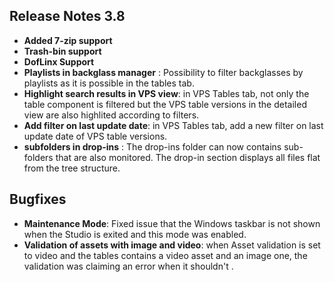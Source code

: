 ## Release Notes 3.8

- **Added 7-zip support**
- **Trash-bin support**
- **DofLinx Support**
- **Playlists in backglass manager** : Possibility to filter backglasses by playlists as it is possible in the tables tab.
- **Highlight search results in VPS view**: in VPS Tables tab, not only the table component is filtered but the VPS table versions in the detailed view are also highlited according to filters.
- **Add filter on last update date**: in VPS Tables tab, add a new filter on last update date of VPS table versions.
- **subfolders in drop-ins** : The drop-ins folder can now contains sub-folders that are also monitored. The drop-in section displays all files flat from the tree structure.


## Bugfixes

- **Maintenance Mode**: Fixed issue that the Windows taskbar is not shown when the Studio is exited and this mode was enabled. 
- **Validation of assets with image and video**: when Asset validation is set to video and the tables contains a video asset and an  image one, the validation was claiming an error when it shouldn't .

  
